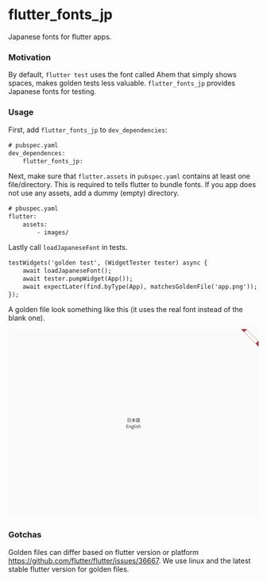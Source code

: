 # flutter_fonts_jp

Japanese fonts for flutter apps.

### Motivation

By default, `flutter test` uses the font called Ahem that simply shows spaces, makes golden tests less valuable. `flutter_fonts_jp` provides Japanese fonts for testing.

### Usage

First, add `flutter_fonts_jp` to `dev_dependencies`:

```
# pubspec.yaml
dev_dependences:
    flutter_fonts_jp:
```

Next, make sure that `flutter.assets` in `pubspec.yaml` contains at least one file/directory. This is required to tells flutter to bundle fonts. If you app does not use any assets, add a dummy (empty) directory.

```
# pbuspec.yaml
flutter:
    assets:
        - images/
```

Lastly call `loadJapaneseFont` in tests.

```
testWidgets('golden test', (WidgetTester tester) async {
    await loadJapaneseFont();
    await tester.pumpWidget(App());
    await expectLater(find.byType(App), matchesGoldenFile('app.png'));
});
```

A golden file look something like this (it uses the real font instead of the blank one).

![golden_file.png](test/app.png)

### Gotchas

Golden files can differ based on flutter version or platform https://github.com/flutter/flutter/issues/36667. We use linux and the latest stable flutter version for golden files.